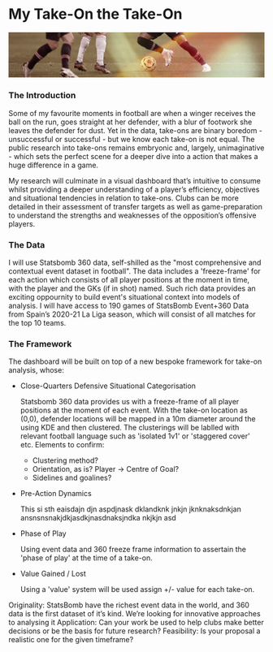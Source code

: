 # My Take-On the Take-On

![The Take On](https://github.com/joemulberry/takeon_the_takeon/blob/main/images/takeon_banner.jpg?raw=true)

### The Introduction  

Some of my favourite moments in football are when a winger receives the ball on the run, goes straight at her defender, with a blur of footwork she leaves the defender for dust. Yet in the data, take-ons are binary boredom - unsuccessful or successful - but we know each take-on is not equal. The public research into take-ons remains embryonic and, largely, unimaginative - which sets the perfect scene for a deeper dive into a action that makes a huge difference in a game.

My research will culminate in a visual dashboard that’s intuitive to consume whilst providing a deeper understanding of a player’s efficiency, objectives and situational tendencies in relation to take-ons. Clubs can be more detailed in their assessment of transfer targets as well as game-preparation to understand the strengths and weaknesses of the opposition’s offensive players.

### The Data

I will use Statsbomb 360 data, self-shilled as the "most comprehensive and contextual event dataset in football". The data includes a 'freeze-frame' for each action which consists of all player positions at the moment in time, with the player and the GKs (if in shot) named. Such rich data provides an exciting oppournity to build event's situational context into models of analysis. I will have access to 190 games of StatsBomb Event+360 Data from Spain’s 2020-21 La Liga season, which will consist of all matches for the top 10 teams. 

### The Framework 

The dashboard will be built on top of a new bespoke framework for take-on analysis, whose:

* Close-Quarters Defensive Situational Categorisation 

   Statsbomb 360 data provides us with a freeze-frame of all player positions at the moment of each event. With the take-on location as (0,0), defender locations will be mapped in a 10m diameter around the using KDE and then clustered. The clusterings will be lablled with relevant football language such as 'isolated 1v1' or 'staggered cover' etc. Elements to confirm: 
   * Clustering method? 
   * Orientation, as is? Player -> Centre of Goal?
   * Sidelines and goalines?

* Pre-Action Dynamics 

   This si sth eaisdajn djn aspdjnask dklandknk jnkjn jknknaksdnkjan ansnsnsnakjdkjasdkjnasdnaksjndka nkjkjn asd
   
* Phase of Play 

   Using event data and 360 freeze frame information to assertain the 'phase of play' at the time of a take-on. 
   
   


* Value Gained / Lost 

   Using a 'value' system will be used assign +/- value for each take-on.  
   
   
   
   
   
   
Originality: StatsBomb have the richest event data in the world, and 360 data is the first dataset of it’s kind. We’re looking for innovative approaches to analysing it
Application: Can your work be used to help clubs make better decisions or be the basis for future research?
Feasibility: Is your proposal a realistic one for the given timeframe?
